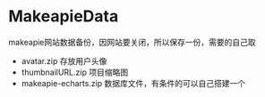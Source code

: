 # MakeapieData
makeapie网站数据备份，因网站要关闭，所以保存一份，需要的自己取

- avatar.zip 存放用户头像
- thumbnailURL.zip 项目缩略图
- makeapie-echarts.zip 数据库文件，有条件的可以自己搭建一个
